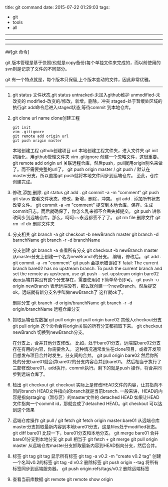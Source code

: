 title: git command
date: 2015-07-22 01:29:03
tags:
- git
- tools
- all
---

***
***

##[git 命令]

git 版本管理是基于快照(也就是copy备份)每个单独文件来完成的，而以前使用的svn则是记录了文件的不同部分。
<!-- mroe -->
git 有一个特点就是，每个版本只保留,上个版本变动的文件，因此非常优雅。

***


1.  git status
    文件状态,git status
    untracked-未加入github维护 
    unmodified-未改变的
    modified-改变的/修改，新增，删除，冲突
    staged-处于暂缓处区域的执行git add命令后进入staged状态,等待commit 到本地仓库。

2.  git clone url name
    clone创建工程

        git init
        vim .gitignore
        git remote add origin url
        git push origin master

    本地创建工程
    github创建项目 url
    本地创建工程文件夹，进入文件夹
    git init 初始化，用github管理文件夹
    vim .gitignore 创建一个忽略文件，这很重要。
    git remote add origin url 关联远程仓库，然后push，pull就用origin别名来做了。而不需要完整的url了。
    git push origin master  / git push  / 默认在master分支，所以直接git push就将本地文件同步到远端仓库。
    至此，仓库创建完成。

3.  修改,添加,删除.
        git status
        git add .
        git commit -a -m "comment"
        git push
    git staus 查看文件状态，修改，新增，删除，冲突。
    git add . 添加所有状态改变文件。
    git commit -a -m "comment" 提交到本地仓库，保存。生成commit日志。而后就确保了，你怎么乱来都不会丢失掉提交。
    git push 讲修改同步到远端仓库。那么，呵呵~~永远都丢不了了。
    git rm file 删除文件
    git rm -rf dir 删除文件夹

4.  分支相关
        git branch -a 
        git checkout -b newBranch master
        git branch -d barnchName
        git branch -r -d branchName

    分支创建
    git branch -a 查看所有分支
    git checkout -b newBranch master 从master分支上创建一个名为newBranch的分支。
    编辑，修改后。
        git add .
        git commit -a -m "comment"
    git push 会提示错误如下
        fatal: The current branch bare02 has no upstream branch.
        To push the current branch and set the remote as upstream, use
        git push --set-upstream origin bare02
    表示远端其实没有这个分支存在，需要使用如下简单命令即可。
    git push -u origin newBranch 表示远端没有，那么就创建一个newBranch，然后提交ok，远端就有新分支名字叫做newBranch了
    这样就ok了。
    
    删除分支
        git branch -d origin/branchName
        git branch -r -d origin/branchName 远程仓库分支

5.  抓取远端仓库数据
        git pull origin
        git pull origin bare02
    其他人checkout分支
    git pull origin 
    这个命令会将origin关联的所有分支都抓取下来。
    git checkout newBranch 切换到newBranch分支。

    在分支上，合并其他分支修改。
    比如，处于bare01分支，远端库bare02分支存在有用的内容，你需要合入。
    这种情况通常发生在clone项目，或者开发项目想发布项目合并时发生。分支间的合并。
    git pull origin bare02  然后你所处的分支bare01就会讲bare02的分支内容合并到bare01。
    然后相当于执行了三部修改bare01，add执行，commit执行。剩下的就是push 操作，将合并同步到远端仓库了。

6.  检出
        git checkout
    git checkout 实际上是修改HEAD文件的内容，让其指向不同的branch
    HEAD文件指向的branch就是当前branch.
    一般来讲，HEAD的内容是指向staging（暂存区）的master文件的
        detached HEAD
    如果让HEAD文件指向一个commit id，那就变成了detached HEAD。git checkout 可以达到这个效果

7.  远端仓库操作
        git pull / git fetch
    git fetch origin master:bare01 从远端仓库master分支抓取最新内容到本地bare01分支，这是files处于modified状态。
    git diff bare01  比较一下，bare01分支和本地分支。
    git merge bare01 合并bare01分支到本地分支
    git pull 相当于 git fetch + git merge
    git pull origin master 从远端仓库master分支抓取最新内容到HEAD指向分支，然后合并。

8.  标签
        git tag
    git tag 显示所有标签
    git tag -a v0.2 -m "create v0.2 tag" 创建一个名叫v0.2的标签
    git tag -d v0.2 删除标签
    git push origin --tag 将所有标签同步到远端服务器。
    git push origin:refs/tags/v0.2 删除远端标签

9. 查看当前库数据
    git remote
    git remote show origin
